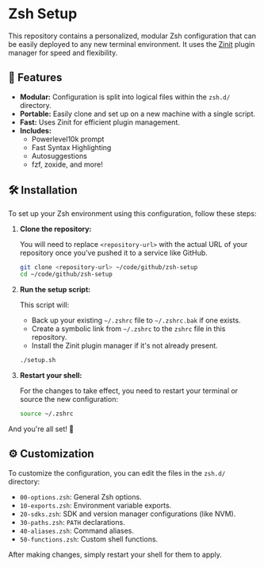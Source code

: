 # Zsh Setup

This repository contains a personalized, modular Zsh configuration that can be easily deployed to any new terminal environment. It uses the [Zinit](https://github.com/zdharma-continuum/zinit) plugin manager for speed and flexibility.

## 🚀 Features

- **Modular:** Configuration is split into logical files within the `zsh.d/` directory.
- **Portable:** Easily clone and set up on a new machine with a single script.
- **Fast:** Uses Zinit for efficient plugin management.
- **Includes:**
    - Powerlevel10k prompt
    - Fast Syntax Highlighting
    - Autosuggestions
    - fzf, zoxide, and more!

## 🛠️ Installation

To set up your Zsh environment using this configuration, follow these steps:

1.  **Clone the repository:**

    You will need to replace `<repository-url>` with the actual URL of your repository once you've pushed it to a service like GitHub.

    ```bash
    git clone <repository-url> ~/code/github/zsh-setup
    cd ~/code/github/zsh-setup
    ```

2.  **Run the setup script:**

    This script will:
    - Back up your existing `~/.zshrc` file to `~/.zshrc.bak` if one exists.
    - Create a symbolic link from `~/.zshrc` to the `zshrc` file in this repository.
    - Install the Zinit plugin manager if it's not already present.

    ```bash
    ./setup.sh
    ```

3.  **Restart your shell:**

    For the changes to take effect, you need to restart your terminal or source the new configuration:

    ```bash
    source ~/.zshrc
    ```

And you're all set! 🎉

## ⚙️ Customization

To customize the configuration, you can edit the files in the `zsh.d/` directory:

- `00-options.zsh`: General Zsh options.
- `10-exports.zsh`: Environment variable exports.
- `20-sdks.zsh`: SDK and version manager configurations (like NVM).
- `30-paths.zsh`: `PATH` declarations.
- `40-aliases.zsh`: Command aliases.
- `50-functions.zsh`: Custom shell functions.

After making changes, simply restart your shell for them to apply.
